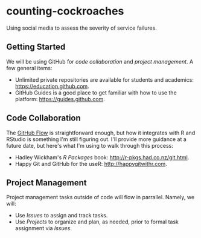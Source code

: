 # counting-cockroaches
Using social media to assess the severity of service failures.

## Getting Started
We will be using GitHub for *code collaboration* and *project management*. A few general items:

* Unlimited private repositories are available for students and academics: https://education.github.com.
* GitHub Guides is a good place to get familiar with how to use the platform: https://guides.github.com.

## Code Collaboration
The [GitHub Flow](https://guides.github.com/introduction/flow/) is straightforward enough, but how it integrates with R and RStudio is something I'm still figuring out. I'll provide more guidance at a future date, but here's what I'm using to walk through this process:

* Hadley Wickham's *R Packages* book: http://r-pkgs.had.co.nz/git.html.
* Happy Git and GitHub for the useR: http://happygitwithr.com.

## Project Management
Project management tasks outside of code will flow in parrallel. Namely, we will:

* Use *Issues* to assign and track tasks.
* Use *Projects* to organize and plan, as needed, prior to formal task assignment via *Issues*.
